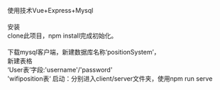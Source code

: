 使用技术Vue+Express+Mysql</br>
<br>
安装<br>
clone此项目，npm install完成初始化。<br>
<br>
下载mysql客户端，新建数据库名称‘positionSystem’，<br>
新建表格<br>
‘User表’字段:'username'/'password'</br>
'wifiposition表‘
启动：分别进入client/server文件夹，使用npm run serve
